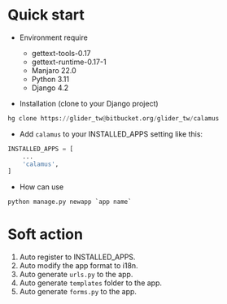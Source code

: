 # Quick start

* Environment require
	* gettext-tools-0.17
	* gettext-runtime-0.17-1
	* Manjaro 22.0
	* Python 3.11
	* Django 4.2

* Installation (clone to your Django project)
```python
hg clone https://glider_tw@bitbucket.org/glider_tw/calamus
```

* Add `calamus` to your INSTALLED_APPS setting like this:
```python
INSTALLED_APPS = [
	...
	'calamus',
]
```


* How can use
```python
python manage.py newapp `app name`
```

# Soft action
1. Auto register to INSTALLED_APPS.
2. Auto modify the app format to i18n.
3. Auto generate `urls.py` to the app.
4. Auto generate `templates` folder to the app.
5. Auto generate `forms.py` to the app.